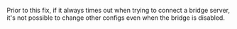 Prior to this fix, if it always times out when trying to connect a bridge server, it's not possible to change other configs even when the bridge is disabled.
